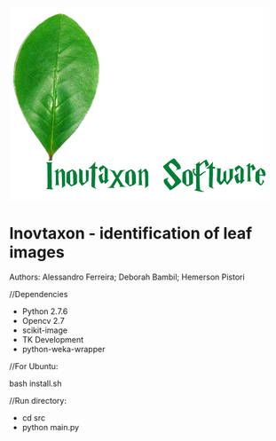 ![name-of-you-image](https://github.com/DeborahBambil/figs/blob/main/inovtaxon-removebg-preview.png?raw=true)

# Inovtaxon - identification of leaf images


Authors: Alessandro Ferreira; Deborah Bambil; Hemerson Pistori

//Dependencies

- Python 2.7.6
- Opencv 2.7
- scikit-image
- TK Development
- python-weka-wrapper

//For Ubuntu:

bash install.sh

//Run
directory:
- cd src
- python main.py

